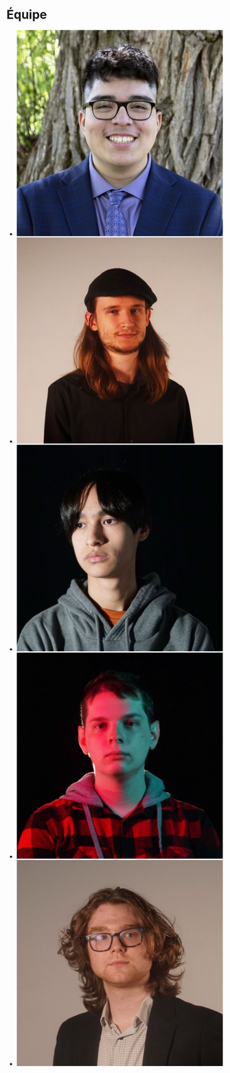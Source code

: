 # Équipe

<!-- Présentation des rôles et responsabilités de chacun des membres de l'équipe -->

* [![Joshua_Gonzalez-Barrera](Joshua_Gonzalez-Barrera/josh_00000.jpg)](Joshua_Gonzalez-Barrera/)
* [![Victor_Gileau](Victor_Gileau/vic_00000.jpg)](Victor_Gileau/)
* [![Michael_Un_Dupré](Michael_Un_Dupre/michael_00000.jpg)](Michael_Un_Dupre/)
* [![Pierre-Luc_Proulx](Pierre-Luc_Proulx/pierreluc_00000.jpg)](Pierre-Luc_Proulx/)
* [![Maik_Hamel](Maik_Hamel/maik_00000.jpg)](Maik_Hamel/)

